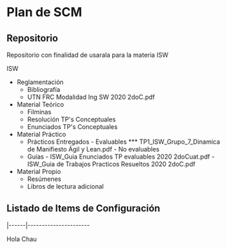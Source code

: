 # Plan de SCM

## Repositorio
Repositorio con finalidad de usarala para la materia ISW

ISW
  - Reglamentación
      - Bibliografía
      - UTN FRC Modalidad Ing SW 2020 2doC.pdf
  - Material Teórico
      - Filminas
      - Resolución TP's Conceptuales
      - Enunciados TP's Conceptuales
  - Material Práctico
      - Prácticos Entregados
            - Evaluables
               *** TP1_ISW_Grupo_7_Dinamica de Manifiesto Ágil y Lean.pdf
            - No evaluables
      - Guías
            - ISW_Guia Enunciados TP evaluables 2020 2doCuat.pdf
            - ISW_Guia de Trabajos Practicos Resueltos 2020 2doC.pdf
  - Material Propio
      - Resúmenes
      - Libros de lectura adicional

## Listado de Items de Configuración
|------|----------------------
 
 Hola   Chau

